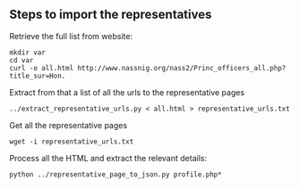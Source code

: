 ## Steps to import the representatives

Retrieve the full list from website:

    mkdir var
    cd var 
    curl -o all.html http://www.nassnig.org/nass2/Princ_officers_all.php?title_sur=Hon.

Extract from that a list of all the urls to the representative pages

    ../extract_representative_urls.py < all.html > representative_urls.txt

Get all the representative pages

    wget -i representative_urls.txt 

Process all the HTML and extract the relevant details:

    python ../representative_page_to_json.py profile.php*
